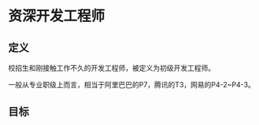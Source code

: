 # 资深开发工程师

## 定义

校招生和刚接触工作不久的开发工程师，被定义为初级开发工程师。

一般从专业职级上而言，相当于阿里巴巴的P7，腾讯的T3，网易的P4-2~P4-3。

## 目标



